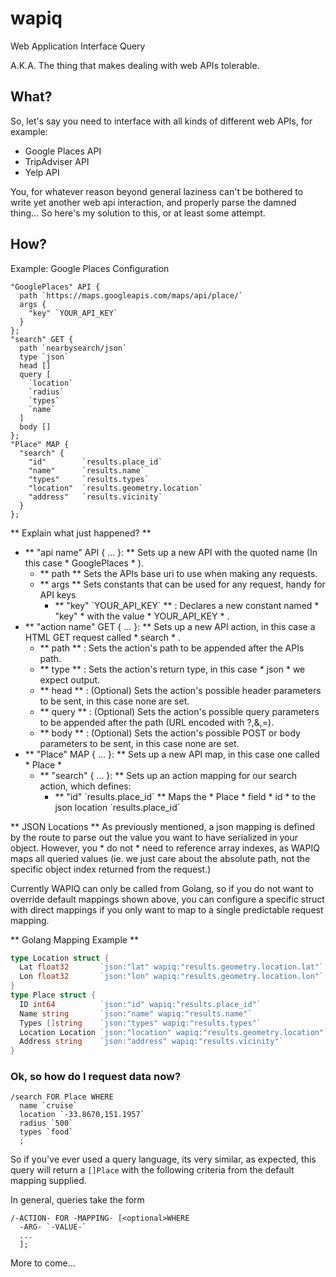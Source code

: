 # wapiq
Web Application Interface Query

A.K.A. The thing that makes dealing with web APIs tolerable.

## What?
So, let's say you need to interface with all kinds of different web APIs, for example:
  * Google Places API
  * TripAdviser API
  * Yelp API

You, for whatever reason beyond general laziness can't be bothered to write yet another web api interaction, and properly parse the damned thing... So here's my solution to this, or at least some attempt.

## How?

Example: Google Places Configuration
```wapiq
"GooglePlaces" API {
  path `https://maps.googleapis.com/maps/api/place/`
  args {
    "key" `YOUR_API_KEY`
  }
};
"search" GET {
  path `nearbysearch/json`
  type `json`
  head []
  query [
    `location`
    `radius`
    `types`
    `name`
  ]
  body []
};
"Place" MAP {
  "search" {
    "id"        `results.place_id`
    "name"      `results.name`
    "types"     `results.types`
    "location"  `results.geometry.location`
    "address"   `results.vicinity`
  }
};
```

** Explain what just happened? **

* ** "api name" API { ... }: ** Sets up a new API with the quoted name (In this case * GooglePlaces * ).
  * ** path ** Sets the APIs base uri to use when making any requests.
  * ** args ** Sets constants that can be used for any request, handy for API keys
    * ** "key" \`YOUR_API_KEY\` ** : Declares a new constant named * "key" * with the value * YOUR_API_KEY * .
* ** "action name" GET { ... }: ** Sets up a new API action, in this case a HTML GET request called * search * .
  * ** path ** : Sets the action's path to be appended after the APIs path.
  * ** type ** : Sets the action's return type, in this case * json * we expect output.
  * ** head ** : (Optional) Sets the action's possible header parameters to be sent, in this case none are set.
  * ** query ** : (Optional) Sets the action's possible query parameters to be appended after the path (URL encoded with ?,&,=).
  * ** body ** : (Optional) Sets the action's possible POST or body parameters to be sent, in this case none are set.
* ** "Place" MAP { ... }: ** Sets up a new API map, in this case one called * Place *
  * ** "search" { ... }: ** Sets up an action mapping for our search action, which defines:
    * ** "id" \`results.place_id\` ** Maps the * Place * field * id * to the json location \`results.place_id\`

** JSON Locations **
As previously mentioned, a json mapping is defined by the route to parse out the value you want to have serialized in your object. However, you * do not * need to reference array indexes, as WAPIQ maps all queried values (ie. we just care about the absolute path, not the specific object index returned from the request.)

Currently WAPIQ can only be called from Golang, so if you do not want to override default mappings shown above, you can configure a specific struct with direct mappings if you only want to map to a single predictable request mapping.

** Golang Mapping Example **
```go
type Location struct {
  Lat float32       `json:"lat" wapiq:"results.geometry.location.lat"`
  Lon float32       `json:"lon" wapiq:"results.geometry.location.lon"`
}
type Place struct {
  ID int64          `json:"id" wapiq:"results.place_id"`
  Name string       `json:"name" wapiq:"results.name"`
  Types []string    `json:"types" wapiq:"results.types"`
  Location Location `json:"location" wapiq:"results.geometry.location"`
  Address string    `json:"address" wapiq:"results.vicinity"`
}
```

### Ok, so how do I request data now?

```wapiq
/search FOR Place WHERE
  name `cruise`
  location `-33.8670,151.1957`
  radius `500`
  types `food`
  ;
```

So if you've ever used a query language, its very similar, as expected, this query will return a `[]Place` with the following criteria from the default mapping supplied.

In general, queries take the form
```
/-ACTION- FOR -MAPPING- [<optional>WHERE
  -ARG- `-VALUE-`
  ...
  ];
```

More to come...

